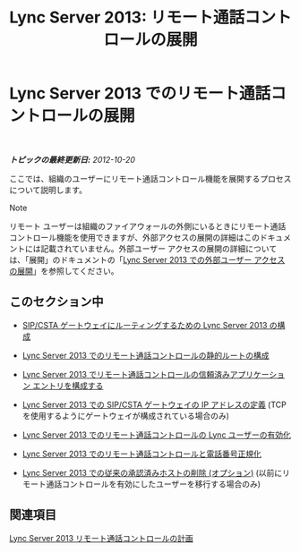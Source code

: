 ﻿---
title: 'Lync Server 2013: リモート通話コントロールの展開'
TOCTitle: リモート通話コントロールの展開
ms:assetid: 763037f7-7a2a-49ae-acc3-9781b0bff7e0
ms:mtpsurl: https://technet.microsoft.com/ja-jp/library/Gg558664(v=OCS.15)
ms:contentKeyID: 48272504
ms.date: 05/19/2016
mtps_version: v=OCS.15
ms.translationtype: HT
---

# Lync Server 2013 でのリモート通話コントロールの展開

 

_**トピックの最終更新日:** 2012-10-20_

ここでは、組織のユーザーにリモート通話コントロール機能を展開するプロセスについて説明します。

> [!NOTE]
> リモート ユーザーは組織のファイアウォールの外側にいるときにリモート通話コントロール機能を使用できますが、外部アクセスの展開の詳細はこのドキュメントには記載されていません。外部ユーザー アクセスの展開の詳細については、「展開」のドキュメントの「<a href="lync-server-2013-deploying-external-user-access.md">Lync Server 2013 での外部ユーザー アクセスの展開</a>」を参照してください。


## このセクション中

  - [SIP/CSTA ゲートウェイにルーティングするための Lync Server 2013 の構成](lync-server-2013-configuring-lync-server-to-route-to-a-sip-csta-gateway.md)

  - [Lync Server 2013 でのリモート通話コントロールの静的ルートの構成](lync-server-2013-configure-a-static-route-for-remote-call-control.md)

  - [Lync Server 2013 でリモート通話コントロールの信頼済みアプリケーション エントリを構成する](lync-server-2013-configure-a-trusted-application-entry-for-remote-call-control.md)

  - [Lync Server 2013 での SIP/CSTA ゲートウェイの IP アドレスの定義](lync-server-2013-define-a-sip-csta-gateway-ip-address.md) (TCP を使用するようにゲートウェイが構成されている場合のみ)

  - [Lync Server 2013 でのリモート通話コントロールの Lync ユーザーの有効化](lync-server-2013-enable-lync-users-for-remote-call-control.md)

  - [Lync Server 2013 でのリモート通話コントロールと電話番号正規化](lync-server-2013-remote-call-control-and-phone-number-normalization.md)

  - [Lync Server 2013 での従来の承認済みホストの削除 (オプション)](lync-server-2013-remove-a-legacy-authorized-host-optional.md) (以前にリモート通話コントロールを有効にしたユーザーを移行する場合のみ)

## 関連項目

[Lync Server 2013 リモート通話コントロールの計画](lync-server-2013-planning-for-remote-call-control.md)

